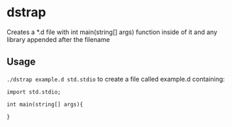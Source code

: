 # dstrap
Creates a *.d file with int main(string[] args) function inside of it and any library appended after the filename

## Usage
`./dstrap example.d std.stdio` to create a file called example.d containing:

```
import std.stdio;

int main(string[] args){

}
```
